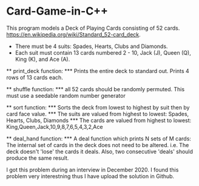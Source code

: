 # Card-Game-in-C++
This program models a Deck of Playing Cards consisting of 52 cards. https://en.wikipedia.org/wiki/Standard_52-card_deck.
* There must be 4 suits: Spades, Hearts, Clubs and Diamonds.
* Each suit must contain 13 cards numbered 2 - 10, Jack (J), Queen (Q), King (K), and Ace (A).


** print_deck function:
*** Prints the entire deck to standard out. Prints 4 rows of 13 cards each.

** shuffle function:
*** all 52 cards should be randomly permuted. This must use a seedable random number generator 

** sort function:
*** Sorts the deck from lowest to highest by suit then by card face value. 
*** The suits are valued from highest to lowest: Spades, Hearts, Clubs, Diamonds
*** The cards are valued from highest to lowest: King,Queen,Jack,10,9,8,7,6,5,4,3,2,Ace

** deal_hand function:
*** A deal function which prints N sets of M cards: The internal set of cards in the deck does not need to be altered. i.e. The deck doesn't 'lose' the cards it deals. Also, two consecutive 'deals' should produce the same result. 

I got this problem during an interview in December 2020. I found this problem very interestning thus I have upload the solution in Github. 

